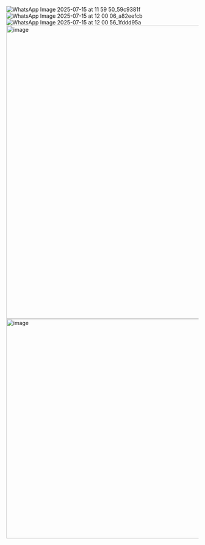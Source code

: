 ![WhatsApp Image 2025-07-15 at 11 59 50_59c9381f](https://github.com/user-attachments/assets/a72b065d-dad0-4cbd-a288-d07fc0781e22)
![WhatsApp Image 2025-07-15 at 12 00 06_a82eefcb](https://github.com/user-attachments/assets/de2ddb80-802d-4780-a385-f4e800b19c8f)
![WhatsApp Image 2025-07-15 at 12 00 56_1fddd95a](https://github.com/user-attachments/assets/e795eb09-dd52-4b22-abcb-408d6b746170)
<img width="1796" height="768" alt="image" src="https://github.com/user-attachments/assets/4d5607e6-c055-4213-a4e6-61b79624a43c" />
<img width="1818" height="575" alt="image" src="https://github.com/user-attachments/assets/e5236fe7-4c04-40b4-bb08-ee8e18b482db" />

